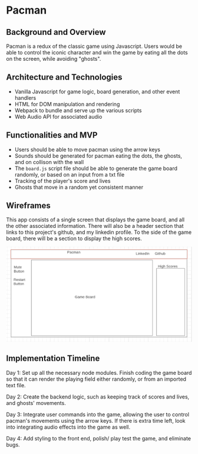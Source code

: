 # Pacman

Background and Overview
----
Pacman is a redux of the classic game using Javascript. Users would be able to control the iconic character and win the game by eating all the dots on the screen, while avoiding "ghosts".

Architecture and Technologies
----
* Vanilla Javascript for game logic, board generation, and other event handlers
* HTML for DOM manipulation and rendering
* Webpack to bundle and serve up the various scripts
* Web Audio API for associated audio

Functionalities and MVP
----
* Users should be able to move pacman using the arrow keys
* Sounds should be generated for pacman eating the dots, the ghosts, and on collison with the wall
* The `board.js` script file should be able to generate the game board randomly, or based on an input from a txt file
* Tracking of the player's score and lives
* Ghosts that move in a random yet consistent manner

Wireframes
----
This app consists of a single screen that displays the game board, and all the other associated information. There will also be a header section that links to this project's github, and my linkedin profile. To the side of the game board, there will be a section to display the high scores.

![Wireframe](https://raw.githubusercontent.com/hanqingchen15/pacman/master/assets/wireframe.png "Wireframe")

Implementation Timeline
----
Day 1: Set up all the necessary node modules. Finish coding the game board so that it can render the playing field either randomly, or from an imported text file.

Day 2: Create the backend logic, such as keeping track of scores and lives, and ghosts' movements.

Day 3: Integrate user commands into the game, allowing the user to control pacman's movements using the arrow keys. If there is extra time left, look into integrating audio effects into the game as well.

Day 4: Add styling to the front end, polish/ play test the game, and eliminate bugs.
